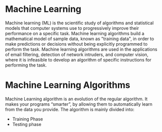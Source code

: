 # Machine Learning 
Machine learning (ML) is the scientific study of algorithms and statistical models that computer systems use to progressively improve their performance on a specific task. Machine learning algorithms build a mathematical model of sample data, known as "training data", in order to make predictions or decisions without being explicitly programmed to perform the task. Machine learning algorithms are used in the applications of email filtering, detection of network intruders, and computer vision, where it is infeasible to develop an algorithm of specific instructions for performing the task.
# Machine Learning Algorithms 
Machine Learning algorithm is an evolution of the regular algorithm. It makes your programs “smarter”, by allowing them to automatically learn from the data you provide. The algorithm is mainly divided into:

- Training Phase
- Testing phase

